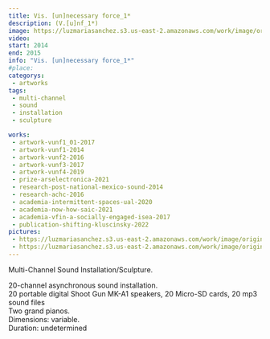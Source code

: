 ```yaml
---
title: Vis. [un]necessary force_1*
description: (V.[u]nf_1*)
image: https://luzmariasanchez.s3.us-east-2.amazonaws.com/work/image/original/Vis_1_London_3 (1).jpg
video:
start: 2014
end: 2015
info: "Vis. [un]necessary force_1*"
#place:
categorys:
 - artworks
tags:
 - multi-channel
 - sound
 - installation
 - sculpture

works:
 - artwork-vunf1_01-2017
 - artwork-vunf1-2014
 - artwork-vunf2-2016
 - artwork-vunf3-2017
 - artwork-vunf4-2019
 - prize-arselectronica-2021
 - research-post-national-mexico-sound-2014
 - research-achc-2016
 - academia-intermittent-spaces-ual-2020
 - academia-now-how-saic-2021
 - academia-vfin-a-socially-engaged-isea-2017
 - publication-shifting-kluscinsky-2022
pictures:
 - https://luzmariasanchez.s3.us-east-2.amazonaws.com/work/image/original/Vis_1_London_5 (1).jpg
 - https://luzmariasanchez.s3.us-east-2.amazonaws.com/work/image/original/Vis_1_London_71 (1).jpg
---
```




Multi-Channel Sound Installation/Sculpture.

20-channel asynchronous sound installation.\
20 portable digital Shoot Gun MK-A1 speakers, 20 Micro-SD cards, 20 mp3 sound files \
Two grand pianos.\
Dimensions: variable.\
Duration: undetermined